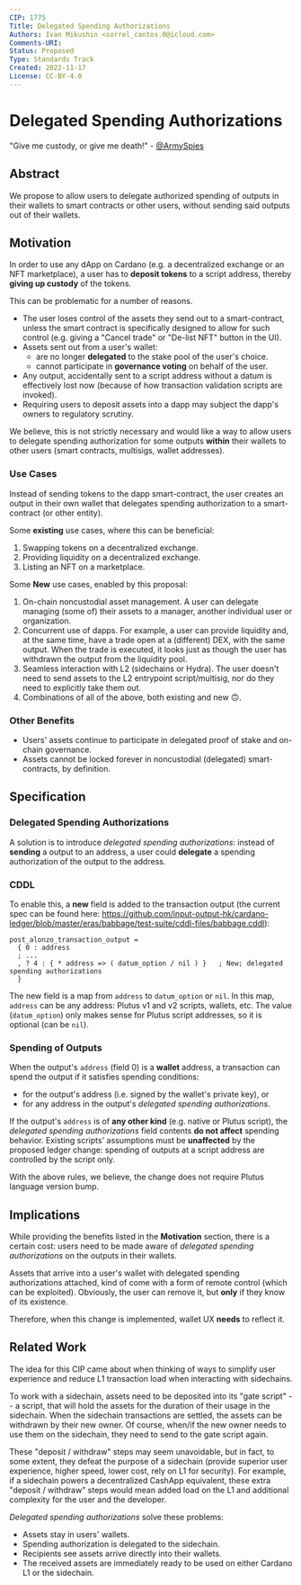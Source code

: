 ```yaml
---
CIP: 1775
Title: Delegated Spending Authorizations
Authors: Ivan Mikushin <sorrel_cantos.0@icloud.com>
Comments-URI:
Status: Proposed
Type: Standards Track
Created: 2022-11-17
License: CC-BY-4.0
---
```


# Delegated Spending Authorizations

"Give me custody, or give me death!" - [@ArmySpies](https://twitter.com/ArmySpies/status/1592586212816355328)

## Abstract

We propose to allow users to delegate authorized spending of outputs in their wallets to smart contracts or other users, without sending said outputs out of their wallets.

## Motivation

In order to use any dApp on Cardano (e.g. a decentralized exchange or an NFT marketplace), a user has to **deposit tokens** to a script address, thereby **giving up custody** of the tokens.

This can be problematic for a number of reasons.

- The user loses control of the assets they send out to a smart-contract, unless the smart contract is specifically designed to allow for such control (e.g. giving a "Cancel trade" or "De-list NFT" button in the UI).
- Assets sent out from a user's wallet:
  - are no longer  **delegated** to the stake pool of the user's choice.
  - cannot participate in **governance voting** on behalf of the user.
- Any output, accidentally sent to a script address without a datum is effectively lost now (because of how transaction validation scripts are invoked).
- Requiring users to deposit assets into a dapp may subject the dapp's owners to regulatory scrutiny.

We believe, this is not strictly necessary and would like a way to allow users to delegate spending authorization for some outputs **within** their wallets to other users (smart contracts, multisigs, wallet addresses).

### Use Cases

Instead of sending tokens to the dapp smart-contract, the user creates an output in their own wallet that delegates spending authorization to a smart-contract (or other entity).

Some **existing** use cases, where this can be beneficial:

1. Swapping tokens on a decentralized exchange.
2. Providing liquidity on a decentralized exchange.
3. Listing an NFT on a marketplace.

Some **New** use cases, enabled by this proposal:

1. On-chain noncustodial asset management. A user can delegate managing (some of) their assets to a manager, another individual user or organization.
2. Concurrent use of dapps. For example, a user can provide liquidity and, at the same time, have a trade open at a (different) DEX, with the same output. When the trade is executed, it looks just as though the user has withdrawn the output from the liquidity pool.
3. Seamless interaction with L2 (sidechains or Hydra). The user doesn't need to send assets to the L2 entrypoint script/multisig, nor do they need to explicitly take them out.
4. Combinations of all of the above, both existing and new 🙃.

### Other Benefits

- Users' assets continue to participate in delegated proof of stake and on-chain governance.
- Assets cannot be locked forever in noncustodial (delegated) smart-contracts, by definition.

## Specification

### Delegated Spending Authorizations

A solution is to introduce _delegated spending authorizations_: instead of **sending** a output to an address, a user could **delegate** a spending authorization of the output to the address.

### CDDL

To enable this, a **new** field is added to the transaction output (the current spec can be found here: https://github.com/input-output-hk/cardano-ledger/blob/master/eras/babbage/test-suite/cddl-files/babbage.cddl):

```cddl
post_alonzo_transaction_output =
  { 0 : address
  ; ...
  , ? 4 : { * address => ( datum_option / nil ) }   ; New; delegated spending authorizations
  }
```

The new field is a map from `address` to `datum_option` or `nil`. In this map, `address` can be any address: Plutus v1 and v2 scripts, wallets, etc. The value (`datum_option`) only makes sense for Plutus script addresses, so it is optional (can be `nil`).

### Spending of Outputs

When the output's `address` (field 0) is a **wallet** address, a transaction can spend the output if it satisfies spending conditions:
- for the output's address (i.e. signed by the wallet's private key), or 
- for any address in the output's _delegated spending authorizations_.

If the output's `address` is of **any other kind** (e.g. native or Plutus script), the _delegated spending authorizations_ field contents **do not affect** spending behavior. Existing scripts' assumptions must be **unaffected** by the proposed ledger change: spending of outputs at a script address are controlled by the script only.

With the above rules, we believe, the change does not require Plutus language version bump.

## Implications

While providing the benefits listed in the **Motivation** section, there is a certain cost: users need to be made aware of _delegated spending authorizations_ on the outputs in their wallets. 

Assets that arrive into a user's wallet with delegated spending authorizations attached, kind of come with a form of remote control (which can be exploited). Obviously, the user can remove it, but **only** if they know of its existence.

Therefore, when this change is implemented, wallet UX **needs** to reflect it.

## Related Work

The idea for this CIP came about when thinking of ways to simplify user experience and reduce L1 transaction load when interacting with sidechains. 

To work with a sidechain, assets need to be deposited into its "gate script" -- a script, that will hold the assets for the duration of their usage in the sidechain. When the sidechain transactions are settled, the assets can be withdrawn by their new owner. Of course, when/if the new owner needs to use them on the sidechain, they need to send to the gate script again.

These "deposit / withdraw" steps may seem unavoidable, but in fact, to some extent, they defeat the purpose of a sidechain (provide superior user experience, higher speed, lower cost, rely on L1 for security). For example, if a sidechain powers a decentralized CashApp equivalent, these extra "deposit / withdraw" steps would mean added load on the L1 and additional complexity for the user and the developer.

_Delegated spending authorizations_ solve these problems:

- Assets stay in users' wallets.
- Spending authorization is delegated to the sidechain.
- Recipients see assets arrive directly into their wallets.
- The received assets are immediately ready to be used on either Cardano L1 or the sidechain.
